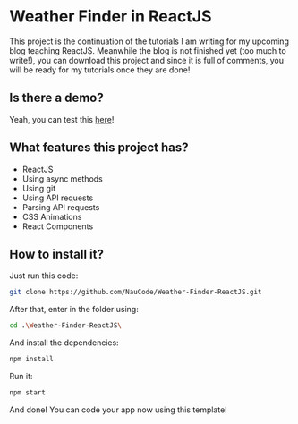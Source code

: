 # Weather Finder in ReactJS
This project is the continuation of the tutorials I am writing for my upcoming blog teaching ReactJS. Meanwhile the blog is not finished yet (too much to write!), you can download this project and since it is full of comments, you will be ready for my tutorials once they are done!

## Is there a demo?
Yeah, you can test this [here](https://naucode.github.io/Weather-Finder-ReactJS/)!

## What features this project has?
- ReactJS
- Using async methods
- Using git
- Using API requests
- Parsing API requests
- CSS Animations
- React Components

## How to install it?
Just run this code:
``` bash
git clone https://github.com/NauCode/Weather-Finder-ReactJS.git
```

After that, enter in the folder using:
``` bash
cd .\Weather-Finder-ReactJS\
```

And install the dependencies:
``` bash
npm install
```

Run it:
``` bash
npm start
```

And done! You can code your app now using this template!
